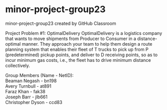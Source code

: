 # minor-project-group23
minor-project-group23 created by GitHub Classroom


Project Problem #1: OptimalDelivery
OptimalDelivery is a logistics company that wants to move shipments from Producer to Consumer in a distance-optimal manner. 
They approach your team to help them design a route planning system that enables their fleet of T trucks to pick up from P (predetermined) pickup 
points, and deliver to D receiving points, so as to incur minimum gas costs, i.e., the fleet has to drive minimum distance collectively.

Group Members (Name - NetID): \
Beaman Negash - bn198   
Avery Turnbull - at891 \
Faraz Khan - fak38 \
Joseph Barr - jlb661 \
Christopher Dyson - ccd83

